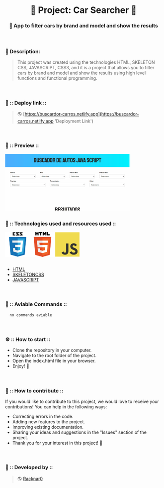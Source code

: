 <h1 align="center">🌟 Project: Car Searcher 🎨</h1>

<h3 align="center">📝 App to filter cars by brand and model and show the results 
</h3>

<br>

## <h3>📄 **Description:**</h3>

> This project was created using the technologies HTML, SKELETON CSS, JAVASCRIPT, CSS3, and it is a project that allows you to filter cars by brand and model and show the results using high level functions and functional programming.

<br>

## <h3>🚀 **:: Deploy link ::**</h3>

> 🌎 [https://buscardor-carros.netlify.app](https://buscardor-carros.netlify.app 'Deployment Link')

<br>

## <h3>📄 **:: Preview ::**</h3>

<img src="./preview.gif" alt="Texto alternativo" width="400px">

<br>

## <h3>📄 **:: Technologies used and resources used ::**</h3>

<div style="display: flex; justify-content: start; align-items: center;">
      <img src="https://raw.githubusercontent.com/devicons/devicon/master/icons/css3/css3-original-wordmark.svg" alt="css3" width="80" height="80" /> 
      <img src="https://github.com/Racknar0/logos/blob/master/coleccion-logos/html5.png?raw=true" alt="css3" width="80" height="80" />
      <img src="https://raw.githubusercontent.com/Racknar0/logos/181ca6311c2bd5811614e50fb29a6c713bc4575e/coleccion-logos/javascript/javascript-original.svg" alt="javascript" width="80" height="80" />
</div>

<br>

-   [HTML](https://developer.mozilla.org/es/docs/Web/HTML 'HTML')
-   [SKELETONCSS](https://skeleton-framework.github.io/ 'SKELETONCSS')
-   [JAVASCRIPT](https://developer.mozilla.org/es/docs/Web/JavaScript 'JAVASCRIPT')

<br>

## <h3>🤖 **:: Aviable Commands ::**</h3>

      no commands aviable

<br>

## <h3>⚙️ **:: How to start ::**</h3>

-   Clone the repository in your computer.
-   Navigate to the root folder of the project.
-   Open the index.html file in your browser.
-   Enjoy! 🎉

<br>

## <h3>🤝 **:: How to contribute ::**</h3>

If you would like to contribute to this project, we would love to receive your contributions! You can help in the following ways:

-   Correcting errors in the code.
-   Adding new features to the project.
-   Improving existing documentation.
-   Sharing your ideas and suggestions in the "Issues" section of the project.
-   Thank you for your interest in this project! 🎉

<br>

## <h3>🤝 **:: Developed by ::**</h3>

> 🌎 [Racknar0](https://github.com/Racknar0 'Deployment Link')
